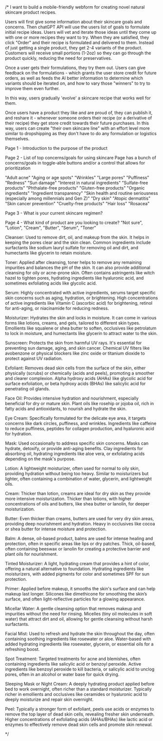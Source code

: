 /*
I want to build a mobile-friendly webform for creating novel natural skincare product recipes. 

Users will first give some information about their skincare goals and concerns.   Then chatGPT API will use the users list of goals to formulate initial recipe ideas.   Users will vet and iterate those ideas until they come up with one or more recipes they want to try. When they are satisfied, they click "Order" and their recipe is formulated and delivered to them. Instead of just getting a single product, they get 2-4 variants of the product. Customers will receive small portions (1-2oz) so they can go through the product quickly, reducing the need for preservatives.

Once a user gets their formulations, they try them out.  Users can give feedback on the formulations - which grants the user store credit for future orders, as well as feeds the AI better information to determine which variants should be iterated on, and how to vary those "winners" to try to improve them even further. 

In this way, users gradually 'evolve' a skincare recipe that works well for them. 

Once users have a product they like and are proud of, they can publish it, and reshare it - whenever someone orders their recipe (or a derivative of their recipe) they get store credit towards their future purchases. In this way, users can create "their own skincare line" with an effort level more similar to dropshipping as they don't have to do any formulation or logistics themselves. 



Page 1 - Introduction to the purpose of the product

Page 2 - List of top concerns/goals for using skincare 
Page has a bunch of concerns/goals in toggle-able buttons and/or a control that allows for prioritization

"Adult acne"
"Aging or age spots"
"Wrinkles"
"Large pores"
"Puffiness"
"Redness"
"Sun damage"
"Interest in natural ingredients"
"Sulfate-free products"
"Phthalate-free products"
"Gluten-free products"
"Organic ingredients"
"Ingredient transparency"
"Skin health and routine seriousness (especially among millennials and Gen Z)"
"Dry skin"
"Atopic dermatitis"
"Skin cancer prevention"
"Cruelty-free products"
"Hair loss"
"Rosacea"

Page 3 - What is your current skincare regimen?

Page 4 - What kind of product are you looking to create?
"Not sure", "Lotion", "Cream", "Butter", "Serum", "Toner" 

Cleanser: Used to remove dirt, oil, and makeup from the skin. It helps in keeping the pores clear and the skin clean. Common ingredients include surfactants like sodium lauryl sulfate for removing oil and dirt, and humectants like glycerin to retain moisture.

Toner: Applied after cleansing, toner helps to remove any remaining impurities and balances the pH of the skin. It can also provide additional cleansing for oily or acne-prone skin. Often contains astringents like witch hazel to tighten pores, hydrating ingredients like hyaluronic acid, and sometimes exfoliating acids like glycolic acid.

Serum: Highly concentrated with active ingredients, serums target specific skin concerns such as aging, hydration, or brightening. High concentrations of active ingredients like Vitamin C (ascorbic acid) for brightening, retinol for anti-aging, or niacinamide for reducing redness.

Moisturizer: Hydrates the skin and locks in moisture. It can come in various forms like lotions, creams, and gels, tailored to different skin types. Emollients like squalene or shea butter to soften, occlusives like petrolatum to lock in moisture, and humectants like glycerin to attract water to the skin.

Sunscreen: Protects the skin from harmful UV rays. It's essential for preventing sun damage, aging, and skin cancer.  Chemical UV filters like avobenzone or physical blockers like zinc oxide or titanium dioxide to protect against UV radiation.

Exfoliant: Removes dead skin cells from the surface of the skin, either physically (scrubs) or chemically (acids and peels), promoting a smoother and clearer complexion. Alpha hydroxy acids (AHAs) like glycolic acid for surface exfoliation, or beta hydroxy acids (BHAs) like salicylic acid for penetrating oil glands.

Face Oil: Provides intensive hydration and nourishment, especially beneficial for dry or mature skin. Plant oils like rosehip or jojoba oil, rich in fatty acids and antioxidants, to nourish and hydrate the skin.

Eye Cream: Specifically formulated for the delicate eye area, it targets concerns like dark circles, puffiness, and wrinkles.  Ingredients like caffeine to reduce puffiness, peptides for collagen production, and hyaluronic acid for hydration.

Mask: Used occasionally to address specific skin concerns. Masks can hydrate, detoxify, or provide anti-aging benefits. Clay ingredients for absorbing oil, hydrating ingredients like aloe vera, or exfoliating acids depending on the mask's purpose.

Lotion: A lightweight moisturizer, often used for normal to oily skin, providing hydration without being too heavy.  Similar to moisturizers but lighter, often containing a combination of water, glycerin, and lightweight oils.

Cream: Thicker than lotion, creams are ideal for dry skin as they provide more intensive moisturization.  Thicker than lotions, with higher concentrations of oils and butters, like shea butter or lanolin, for deeper moisturization.

Butter: Even thicker than creams, butters are used for very dry skin areas, providing deep nourishment and hydration. Heavy in occlusives like cocoa or shea butter for intense moisture and protection.

Balm: A dense, oil-based product, balms are used for intense healing and protection, often in specific areas like lips or dry patches.  Thick, oil-based, often containing beeswax or lanolin for creating a protective barrier and plant oils for nourishment.

Tinted Moisturizer: A light, hydrating cream that provides a hint of color, offering a natural alternative to foundation. Hydrating ingredients like moisturizers, with added pigments for color and sometimes SPF for sun protection.

Primer: Applied before makeup, it smooths the skin's surface and can help makeup last longer. Silicones like dimethicone for smoothing the skin’s surface, and often light-reflective particles for a glowing appearance.

Micellar Water: A gentle cleansing option that removes makeup and impurities without the need for rinsing. Micelles (tiny oil molecules in soft water) that attract dirt and oil, allowing for gentle cleansing without harsh surfactants.

Facial Mist: Used to refresh and hydrate the skin throughout the day, often containing soothing ingredients like rosewater or aloe.  Water-based with added hydrating ingredients like rosewater, glycerin, or essential oils for a refreshing boost.

Spot Treatment: Targeted treatments for acne and blemishes, often containing ingredients like salicylic acid or benzoyl peroxide. Active ingredients like benzoyl peroxide to kill bacteria, or salicylic acid to unclog pores, often in an alcohol or water base for quick drying.

Sleeping Mask or Night Cream: A deeply hydrating product applied before bed to work overnight, often richer than a standard moisturizer. Typically richer in emollients and occlusives like ceramides or hyaluronic acid to deeply moisturize and repair skin overnight.

Peel: Typically a stronger form of exfoliant, peels use acids or enzymes to remove the top layer of dead skin cells, revealing fresher skin underneath. Higher concentrations of exfoliating acids (AHAs/BHAs) like lactic acid or enzymes to effectively remove dead skin cells and promote skin renewal.



*/